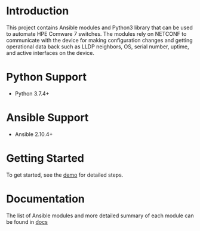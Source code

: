 # Introduction

This project contains Ansible modules and Python3 library that can be used to automate HPE Comware 7 switches. The modules rely on NETCONF to communicate with the device for making configuration changes and getting operational data back such as LLDP neighbors, OS, serial number, uptime, and active interfaces on the device.

# Python Support
  * Python 3.7.4+
  
# Ansible Support
  * Ansible 2.10.4+

# Getting Started
To get started, see the [demo](demo/) for detailed steps.  
  
# Documentation
The list of Ansible modules and more detailed summary of each module can be found in [docs](docs/readme.md)



